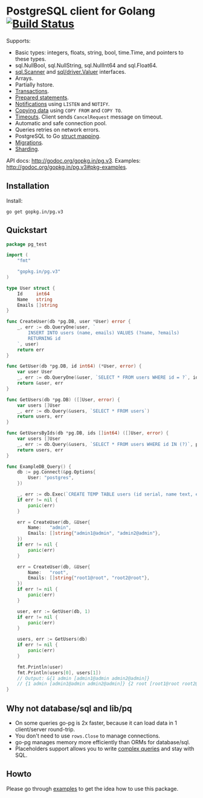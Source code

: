 # PostgreSQL client for Golang [![Build Status](https://travis-ci.org/go-pg/pg.svg)](https://travis-ci.org/go-pg/pg)

Supports:

- Basic types: integers, floats, string, bool, time.Time, and pointers to these types.
- sql.NullBool, sql.NullString, sql.NullInt64 and sql.Float64.
- [sql.Scanner](http://golang.org/pkg/database/sql/#Scanner) and [sql/driver.Valuer](http://golang.org/pkg/database/sql/driver/#Valuer) interfaces.
- Arrays.
- Partially hstore.
- [Transactions](http://godoc.org/gopkg.in/pg.v3#example-DB-Begin).
- [Prepared statements](http://godoc.org/gopkg.in/pg.v3#example-DB-Prepare).
- [Notifications](http://godoc.org/gopkg.in/pg.v3#example-Listener) using `LISTEN` and `NOTIFY`.
- [Copying data](http://godoc.org/gopkg.in/pg.v3#example-DB-CopyFrom) using `COPY FROM` and `COPY TO`.
- [Timeouts](http://godoc.org/gopkg.in/pg.v3#Options). Client sends `CancelRequest` message on timeout.
- Automatic and safe connection pool.
- Queries retries on network errors.
- PostgreSQL to Go [struct mapping](http://godoc.org/gopkg.in/pg.v3#example-DB-Query).
- [Migrations](https://github.com/go-pg/migrations).
- [Sharding](https://github.com/go-pg/sharding).

API docs: http://godoc.org/gopkg.in/pg.v3.
Examples: http://godoc.org/gopkg.in/pg.v3#pkg-examples.

## Installation

Install:

    go get gopkg.in/pg.v3

## Quickstart

```go
package pg_test

import (
	"fmt"

	"gopkg.in/pg.v3"
)

type User struct {
	Id     int64
	Name   string
	Emails []string
}

func CreateUser(db *pg.DB, user *User) error {
	_, err := db.QueryOne(user, `
		INSERT INTO users (name, emails) VALUES (?name, ?emails)
		RETURNING id
	`, user)
	return err
}

func GetUser(db *pg.DB, id int64) (*User, error) {
	var user User
	_, err := db.QueryOne(&user, `SELECT * FROM users WHERE id = ?`, id)
	return &user, err
}

func GetUsers(db *pg.DB) ([]User, error) {
	var users []User
	_, err := db.Query(&users, `SELECT * FROM users`)
	return users, err
}

func GetUsersByIds(db *pg.DB, ids []int64) ([]User, error) {
	var users []User
	_, err := db.Query(&users, `SELECT * FROM users WHERE id IN (?)`, pg.Ints(ids))
	return users, err
}

func ExampleDB_Query() {
	db := pg.Connect(&pg.Options{
		User: "postgres",
	})

	_, err := db.Exec(`CREATE TEMP TABLE users (id serial, name text, emails text[])`)
	if err != nil {
		panic(err)
	}

	err = CreateUser(db, &User{
		Name:   "admin",
		Emails: []string{"admin1@admin", "admin2@admin"},
	})
	if err != nil {
		panic(err)
	}

	err = CreateUser(db, &User{
		Name:   "root",
		Emails: []string{"root1@root", "root2@root"},
	})
	if err != nil {
		panic(err)
	}

	user, err := GetUser(db, 1)
	if err != nil {
		panic(err)
	}

	users, err := GetUsers(db)
	if err != nil {
		panic(err)
	}

	fmt.Println(user)
	fmt.Println(users[0], users[1])
	// Output: &{1 admin [admin1@admin admin2@admin]}
	// {1 admin [admin1@admin admin2@admin]} {2 root [root1@root root2@root]}
}
```

## Why not database/sql and lib/pq

- On some queries go-pg is 2x faster, because it can load data in 1 client/server round-trip.
- You don't need to use `rows.Close` to manage connections.
- go-pg manages memory more efficiently than ORMs for database/sql.
- Placeholders support allows you to write [complex queries](https://godoc.org/gopkg.in/pg.v3#example-package--ComplexQuery) and stay with SQL.

## Howto

Please go through [examples](http://godoc.org/gopkg.in/pg.v3#pkg-examples) to get the idea how to use this package.
